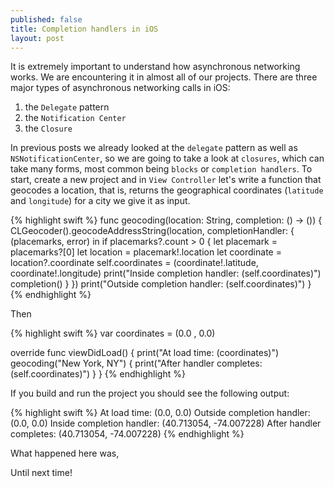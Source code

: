 ```yaml
---
published: false
title: Completion handlers in iOS
layout: post
---
```

It is extremely important to understand how asynchronous networking works. We are encountering it in almost all of our projects. There are three major types of asynchronous networking calls in iOS:

1. the `Delegate` pattern
2. the `Notification Center`
3. the `Closure`

In previous posts we already looked at the `delegate` pattern as well as `NSNotificationCenter`, so we are going to take a look at `closures`, which can take many forms, most common being `blocks` or `completion handlers`. To start, create a new project and in `View Controller` let's write a function that geocodes a location, that is, returns the geographical coordinates (`latitude` and `longitude`) for a city we give it as input.

{% highlight swift %}
func geocoding(location: String, completion: () -> ()) {
    CLGeocoder().geocodeAddressString(location, completionHandler: { (placemarks, error) in
        if placemarks?.count > 0 {
            let placemark = placemarks?[0]
            let location = placemark!.location
            let coordinate = location?.coordinate
            self.coordinates = (coordinate!.latitude, coordinate!.longitude)
            print("Inside completion handler: \(self.coordinates)")
            completion()
        }
    })
    print("Outside completion handler: \(self.coordinates)")
}
{% endhighlight %}

Then

{% highlight swift %}
var coordinates = (0.0 , 0.0)

override func viewDidLoad() {
    print("At load time: \(coordinates)")
    geocoding("New York, NY") {
        print("After handler completes: \(self.coordinates)")
    }
}
{% endhighlight %}

If you build and run the project you should see the following output:

{% highlight swift %}
At load time: (0.0, 0.0)
Outside completion handler: (0.0, 0.0)
Inside completion handler: (40.713054, -74.007228)
After handler completes: (40.713054, -74.007228)
{% endhighlight %}

What happened here was,

Until next time!